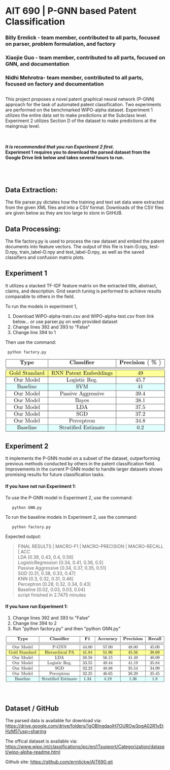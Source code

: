 # AIT 690 | P-GNN based Patent Classification
### Billy Ermlick - team member, contributed to all parts, focused on parser, problem formulation, and factory
### Xiaojie Guo - team member, contributed to all parts, focused on GNN, and documentation
### Nidhi Mehrotra- team member, contributed to all parts, focused on factory and documentation

##
This project proposes a novel patent graphical neural network (P-GNN) approach for the task of automated patent classification. Two experiments are performed on the benchmarked WIPO-alpha dataset. Experiment 1 utilizes the entire data set to make predictions at the Subclass level. Experiment 2 utilizes Section D of the dataset to make predictions at the maingroup level.

<br><br>
***It is recommended that you run Experiment 2 first.*** <br>
**Experiment 1 requires you to download the parsed dataset from the Google Drive link below and takes several hours to run.**
<br> <br> <br><br>
## Data Extraction:

The file parser.py dictates how the training and text set data were extracted from the given XML files and into a CSV format. Downloads of the CSV files are given below as they are too large to store in GitHUB.

## Data Processing:

The file factory.py is used to process the raw dataset and embed the patent documents into feature vectors. The output of this file is train-D.npy, test-D.npy, train_label-D.npy and test_label-D.npy, as well as the saved classifiers and confusion matrix plots.


## Experiment 1

It utilizes a stacked TF-IDF feature matrix on the extracted title, abstract, claims, and description. Grid search tuning is performed to achieve results comparable to others in the field.

To run the models in experiment 1,<br>
1) Download WIPO-alpha-train.csv and WIPO-alpha-test.csv from link below... or use parser.py on web provided dataset<br>
2) Change lines 392 and 393 to "False" <br>
3) Change line 394 to 1 <br>

Then use the command:

     python factory.py

![Experiment 1 Results](Experiment1Results.png)

## Experiment 2

It implements the P-GNN model on a subset of the dataset, outperforming previous methods conducted by others in the patent classification field. Improvements in the current P-GNN model to handle larger datasets shows promising results for future classification tasks.

#### If you have not run Experiment 1:<br>

To use the P-GNN model in Experiment 2, use the command:

       python GNN.py

To run the baseline models in Experiment 2, use the command:

       python factory.py

Expected output:
> FINAL RESULTS | MACRO-F1  | MACRO-PRECISION | MACRO-RECALL | ACC <br>
LDA [0.39, 0.43, 0.4, 0.56]<br>
LogisticRegression [0.34, 0.41, 0.36, 0.5]<br>
Passive Aggressive [0.34, 0.37, 0.35, 0.51]<br>
SGD [0.31, 0.38, 0.33, 0.47]<br>
KNN [0.3, 0.32, 0.31, 0.46]<br>
Perceptron [0.28, 0.32, 0.34, 0.43]<br>
Baseline [0.02, 0.03, 0.03, 0.04]<br>
script finished in  2.7475 minutes<br>

#### If you have run Experiment 1: <br>
1) Change lines 392 and 393 to "False" <br>
2) Change line 394 to 2 <br>
3) Run  "python factory.py" and then "python GNN.py"<br>

![Experiment 2 Results](Experiment2Results.png)
<br><br><br>
## Dataset / GitHub
The parsed data is available for download via: https://drive.google.com/drive/folders/1gOBlngdaolH7OUROw3pgA02R1vEtHzM5?usp=sharing

The offical dataset is available via: https://www.wipo.int/classifications/ipc/en/ITsupport/Categorization/dataset/wipo-alpha-readme.html

Github site: https://github.com/ermlickw/AIT690.git



